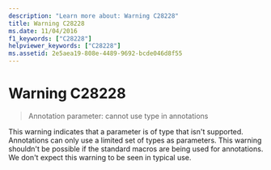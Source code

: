 ```yaml
---
description: "Learn more about: Warning C28228"
title: Warning C28228
ms.date: 11/04/2016
f1_keywords: ["C28228"]
helpviewer_keywords: ["C28228"]
ms.assetid: 2e5aea19-808e-4489-9692-bcde046d8f55
---
```

# Warning C28228

> Annotation parameter: cannot use type in annotations

This warning indicates that a parameter is of type that isn't supported. Annotations can only use a limited set of types as parameters. This warning shouldn't be possible if the standard macros are being used for annotations. We don't expect this warning to be seen in typical use.
